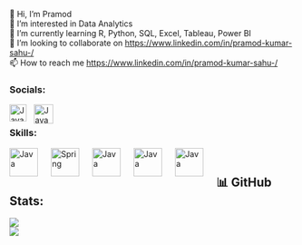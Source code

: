 👋 Hi, I’m Pramod<br>👀 I’m interested in Data Analytics<br>🌱 I’m currently learning R, Python, SQL, Excel, Tableau, Power BI<br>💞️ I’m looking to collaborate on https://www.linkedin.com/in/pramod-kumar-sahu-/<br>📫 How to reach me https://www.linkedin.com/in/pramod-kumar-sahu-/


### Socials:

<img align="left" alt="Java" width="30px" style="padding-right:10px;" src="https://github.com/Pramodkumar-Analyst/icon/blob/main/linkedin-app-icon.svg"/>
<img align="left" alt="Java" width="34px" style="padding-right:10px;" src="https://github.com/Pramodkumar-Analyst/icon/blob/main/Email.svg"/>

<br />




### Skills:
<img align="left" alt="Java" width="50px" style="padding-right:20px;" src="https://cdn.jsdelivr.net/gh/devicons/devicon@latest/icons/r/r-original.svg"/>
<img align="left" alt="Spring" width="50px" style="padding-right:20px;" src="https://github.com/Pramodkumar-Analyst/icon/blob/main/SQL%20Database.svg"/>
<img align="left" alt="Java" width="50px" style="padding-right:20px;" src="https://github.com/Pramodkumar-Analyst/icon/blob/main/microsoft-excel-icon.svg"/>
<img align="left" alt="Java" width="50px" style="padding-right:20px;" src="https://github.com/Pramodkumar-Analyst/icon/blob/main/power-bi-icon.svg"/>
<img align="left" alt="Java" width="50px" style="padding-right:20px;" src="https://github.com/Pramodkumar-Analyst/icon/blob/main/python-programming-language-icon.svg"/>
<br />

## 📊 GitHub Stats:
![](https://github-readme-stats.vercel.app/api?username=Pramodkumar-Analyst&theme=radical&hide_border=false&include_all_commits=false&count_private=false)<br/>
![](https://nirzak-streak-stats.vercel.app/?user=Pramodkumar-Analyst&theme=radical&hide_border=false)<br/>


